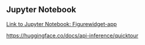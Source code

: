## Jupyter Notebook

[Link to Jupyter Notebook: Figurewidget-app](https://github.com/NattachaiJairak/DADS5001_AFTER_MIDTERM/blob/main/DADS5001_2024_03-30/DADS5001_AfterMidterm_Class3_2024_03_30_figurewidget_app.ipynb)

https://huggingface.co/docs/api-inference/quicktour
